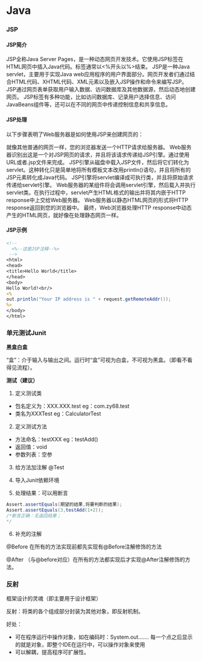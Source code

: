 # Java

### JSP

#### JSP简介
JSP全称Java Server Pages，是一种动态网页开发技术。它使用JSP标签在HTML网页中插入Java代码。标签通常以<%开头以%>结束。
JSP是一种Java servlet，主要用于实现Java web应用程序的用户界面部分。网页开发者们通过结合HTML代码、XHTML代码、XML元素以及嵌入JSP操作和命令来编写JSP。
JSP通过网页表单获取用户输入数据、访问数据库及其他数据源，然后动态地创建网页。
JSP标签有多种功能，比如访问数据库、记录用户选择信息、访问JavaBeans组件等，还可以在不同的网页中传递控制信息和共享信息。

#### JSP处理
以下步骤表明了Web服务器是如何使用JSP来创建网页的：

就像其他普通的网页一样，您的浏览器发送一个HTTP请求给服务器。
Web服务器识别出这是一个对JSP网页的请求，并且将该请求传递给JSP引擎。通过使用URL或者.jsp文件来完成。
JSP引擎从磁盘中载入JSP文件，然后将它们转化为servlet。这种转化只是简单地将所有模板文本改用println()语句，并且将所有的JSP元素转化成Java代码。
JSP引擎将servlet编译成可执行类，并且将原始请求传递给servlet引擎。
Web服务器的某组件将会调用servlet引擎，然后载入并执行servlet类。在执行过程中，servlet产生HTML格式的输出并将其内嵌于HTTP response中上交给Web服务器。
Web服务器以静态HTML网页的形式将HTTP response返回到您的浏览器中。
最终，Web浏览器处理HTTP response中动态产生的HTML网页，就好像在处理静态网页一样。

#### JSP示例

```jsp
<!--
  <%--这是JSP注释--%>
 -->
<html>
<head>
<title>Hello World</title>
</head>
<body>
Hello World!<br/>
<%
out.println("Your IP address is " + request.getRemoteAddr());
%>
</body>
</html>
```


### 单元测试Junit

**黑盒白盒**

“盒”：介于输入与输出之间。运行时“盒”可视为白盒，不可视为黑盒。（即看不看得见流程）。

**测试（建议）**

1. 定义测试类
* 包名定义为：XXX.XXX.test   eg：com.zy68.test
* 类名为XXXTest    eg：CalculatorTest

2. 定义测试方法
* 方法命名：testXXX    eg：testAdd()
* 返回值：void
* 参数列表：空参

3. 给方法加注解 \@Test
4. 导入Junit依赖环境

5. 处理结果：可以用断言

```java
Assert.assertEquals(期望的结果,将要判断的结果);
Assert.assertEquals(3,testAdd(1+2));
/*断言正确：无返回结果；
*/
```
6. 补充的注解

\@Before 
在所有的方法实现前都先实现有\@Before注解修饰的方法

\@After
（与\@before对应）在所有的方法都实现后才实现\@After注解修饰的方法。

### 反射

框架设计的灵魂（即主要用于设计框架）

反射：将类的各个组成部分封装为其他对象，即反射机制。

好处：
* 可在程序运行中操作对象，如在编码时：System.out.…… 每一个点之后显示的就是对象，即整个IDE在运行中，可以操作对象来使用
* 可以解耦，提高程序可扩展性。
